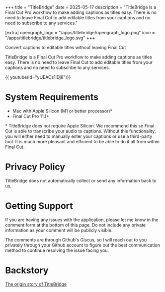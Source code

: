 +++
title = "TitleBridge"
date = 2025-05-17
description = "TitleBridge is a Final Cut Pro workflow to make adding captions as titles easy. There is no need to leave Final Cut to add editable titles from your captions and no need to subscribe to any services."

[extra]
opengraph_logo = "/apps/titlebridge/opengraph_logo.png"
icon = "/apps/titlebridge/titlebridge_logo.svg"
+++

Convert captions to editable titles without leaving Final Cut

<!--more-->

TitleBridge is a Final Cut Pro workflow to make adding captions as titles easy. There is no need to leave Final Cut
to add editable titles from your captions and no need to subscribe to any services.

 {{ youtube(id="yUEACs1iDj8")}}

# System Requirements

* Mac with Apple Silicon (M1 or better processor)*
* Final Cut Pro 11.1+

\* TitleBridge does not require Apple Silicon. We recommend this so Final Cut is able to
transcribe your audio to captions. Without this functionality, you will either need to
manually enter your captions or use a third-party tool. It is much more pleasant and efficient
to be able to do it all from within Final Cut.

# Privacy Policy

TitleBridge does not automatically collect or send any information back to us.

# Getting Support

If you are having any issues with the application, please let me know in the comment form
at the bottom of this page. Do not include any private information as your comment will
be publicly visible.

The comments are through Github's Giscus, so I will reach out to you privately through your Github
account to figure out the best communication method to continue resolving the issue facing you.

# Backstory

[The origin story of TitleBridge](@/posts/2025-05-18_titlebridge_my_first_app.md)
